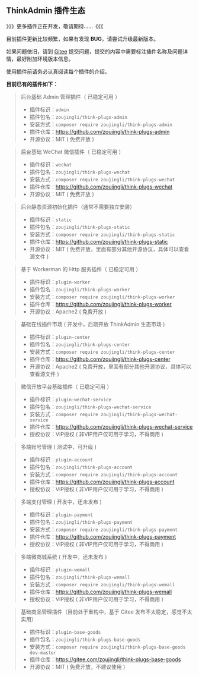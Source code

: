 ## ThinkAdmin 插件生态

》》》更多插件正在开发，敬请期待……《《《

目前插件更新比较频繁，如果有发现 **BUG**，请尝试升级最新版本。

如果问题依旧，请到 [Gitee](https://gitee.com/zoujingli/ThinkAdmin/issues) 提交问题，提交的内容中需要标注插件名称及问题详情，最好附加环境版本信息。

使用插件前请务必认真阅读每个插件的介绍。

**目前已有的插件如下：**

> 后台基础 Admin 管理插件（ 已稳定可用 ）
> * 插件标识：`admin`
> * 插件包名：`zoujingli/think-plugs-admin`
> * 安装方式：`composer require zoujingli/think-plugs-admin`
> * 插件仓库：https://github.com/zoujingli/think-plugs-admin
> * 开源协议：MIT ( 免费开放 )

> 后台基础 WeChat 微信插件（ 已稳定可用 ）
> * 插件标识：`wechat`
> * 插件包名：`zoujingli/think-plugs-wechat`
> * 安装方式：`composer require zoujingli/think-plugs-wechat`
> * 插件仓库：https://github.com/zoujingli/think-plugs-wechat
> * 开源协议：MIT ( 免费开放 )

> 后台静态资源初始化插件（通常不需要独立安装）
> * 插件标识：`static`
> * 插件包名：`zoujingli/think-plugs-static`
> * 安装方式：`composer require zoujingli/think-plugs-static`
> * 插件仓库：https://github.com/zoujingli/think-plugs-static
> * 开源协议：MIT ( 免费开放，里面有部分其他开源协议，具体可以查看源文件 )

> 基于 Workerman 的 Http 服务插件（ 已稳定可用 ）
> * 插件标识：`plugin-worker`
> * 插件包名：`zoujingli/think-plugs-worker`
> * 安装方式：`composer require zoujingli/think-plugs-worker`
> * 插件仓库：https://github.com/zoujingli/think-plugs-worker
> * 开源协议：Apache2 ( 免费开放 )

> 基础在线插件市场 ( 开发中，后期开放 ThinkAdmin 生态市场 )
> * 插件标识：`plugin-center`
> * 插件包名：`zoujingli/think-plugs-center`
> * 安装方式：`composer require zoujingli/think-plugs-center`
> * 插件仓库：https://github.com/zoujingli/think-plugs-center
> * 开源协议：Apache2 ( 免费开放，里面有部分其他开源协议，具体可以查看源文件 )

> 微信开放平台基础插件（ 已稳定可用 ）
> * 插件标识：`plugin-wechat-service`
> * 插件包名：`zoujingli/think-plugs-wechat-service`
> * 安装方式：`composer require zoujingli/think-plugs-wechat-service`
> * 插件仓库：https://github.com/zoujingli/think-plugs-wechat-service
> * 授权协议：VIP授权 ( 非VIP用户仅可用于学习，不得商用 )

> 多端账号管理 ( 测试中，可升级 )
> * 插件标识：`plugin-account`
> * 插件包名：`zoujingli/think-plugs-account`
> * 安装方式：`composer require zoujingli/think-plugs-account`
> * 插件仓库：https://github.com/zoujingli/think-plugs-account
> * 授权协议：VIP授权 ( 非VIP用户仅可用于学习，不得商用 )

> 多端支付管理 ( 开发中，还未发布 )
> * 插件标识：`plugin-payment`
> * 插件包名：`zoujingli/think-plugs-payment`
> * 安装方式：`composer require zoujingli/think-plugs-payment`
> * 插件仓库：https://github.com/zoujingli/think-plugs-payment
> * 授权协议：VIP授权 ( 非VIP用户仅可用于学习，不得商用 )

> 多端微商城系统 ( 开发中，还未发布 )
> * 插件标识：`plugin-wemall`
> * 插件包名：`zoujingli/think-plugs-wemall`
> * 安装方式：`composer require zoujingli/think-plugs-wemall`
> * 插件仓库：https://github.com/zoujingli/think-plugs-wemall
> * 授权协议：VIP授权 ( 非VIP用户仅可用于学习，不得商用 )

> 基础商品管理插件（目前处于重构中，基于 Gitee 发布不太稳定，感觉不太实用）
> * 插件标识：`plugin-base-goods`
> * 插件包名：`zoujingli/think-plugs-base-goods`
> * 安装方式：`composer require zoujingli/think-plugs-base-goods dev-master`
> * 插件仓库：https://gitee.com/zoujingli/think-plugs-base-goods
> * 开源协议：MIT ( 免费开放，不建议使用 )
